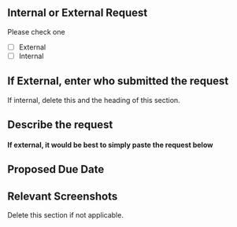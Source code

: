 ## Internal or External Request
Please check one
- [ ] External
- [ ] Internal

## If External, enter who submitted the request
If internal, delete this and the heading of this section.

## Describe the request
#### If external, it would be best to simply paste the request below

## Proposed Due Date

## Relevant Screenshots
Delete this section if not applicable.
